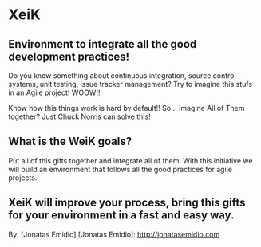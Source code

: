 XeiK
====

Environment to integrate all the good development practices!
------------------------------------------------------------

Do you know something about continuous integration, source control systems, unit testing, issue tracker management?
Try to imagine this stufs in an Agile project! WOOW!! 

Know how this things work is hard by default!! So... Imagine All of Them together? Just Chuck Norris can solve this!

What is the WeiK goals?
-----------------------

Put all of this gifts together and integrate all of them. 
With this initiative we will build an environment that follows all the good practices for agile projects.

XeiK will improve your process, bring this gifts for your environment in a fast and easy way.
---------------------------------------------------------------------------------------------

By: [Jonatas Emidio]
[Jonatas Emidio]: http://jonatasemidio.com
